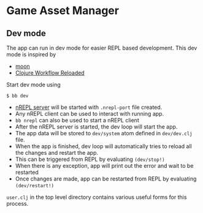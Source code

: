 # Game Asset Manager

## Dev mode

The app can run in dev mode for easier REPL based development.
This dev mode is inspired by 
- [moon](https://github.com/damn/moon)
- [Clojure Workflow Reloaded](https://www.cognitect.com/blog/2013/06/04/clojure-workflow-reloaded)

Start dev mode using
```
$ bb dev
```

- [nREPL server](https://github.com/nrepl/nrepl) will be started with `.nrepl-port` file created.
- Any nREPL client can be used to interact with running app.
- `bb nrepl` can also be used to start a nREPL client
- After the nREPL server is started, the dev loop will start the app.
- The app data will be stored to `dev/system` atom defined in `dev/dev.clj` file.
- When the app is finished, dev loop will automatically tries to reload all the changes and restart the app. 
- This can be triggered from REPL by evaluating `(dev/stop!)`
- When there is any exception, app will print out the error and wait to be restarted
- Once changes are made, app can be restarted from REPL by evaluating `(dev/restart!)`

`user.clj` in the top level directory contains various useful forms for this process.


